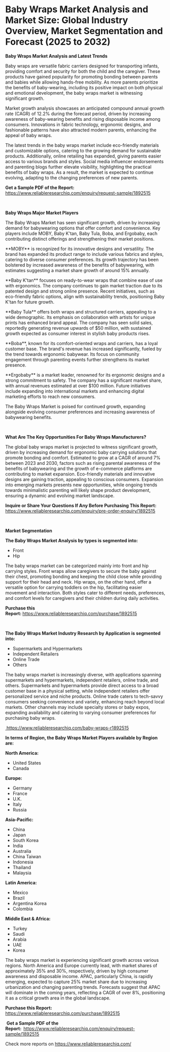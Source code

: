 <p><h1>Baby Wraps Market Analysis and Market Size: Global Industry Overview, Market Segmentation and Forecast (2025 to 2032)</h1></p><p><strong>Baby Wraps Market Analysis and Latest Trends</strong></p>
<p><p>Baby wraps are versatile fabric carriers designed for transporting infants, providing comfort and security for both the child and the caregiver. These products have gained popularity for promoting bonding between parents and babies while allowing hands-free mobility. As more parents prioritize the benefits of baby-wearing, including its positive impact on both physical and emotional development, the baby wraps market is witnessing significant growth.</p><p>Market growth analysis showcases an anticipated compound annual growth rate (CAGR) of 12.2% during the forecast period, driven by increasing awareness of baby-wearing benefits and rising disposable income among consumers. Innovations in fabric technology, ergonomic designs, and fashionable patterns have also attracted modern parents, enhancing the appeal of baby wraps.</p><p>The latest trends in the baby wraps market include eco-friendly materials and customizable options, catering to the growing demand for sustainable products. Additionally, online retailing has expanded, giving parents easier access to various brands and styles. Social media influencer endorsements and parenting blogs further elevate visibility, highlighting the practical benefits of baby wraps. As a result, the market is expected to continue evolving, adapting to the changing preferences of new parents.</p></p>
<p><strong>Get a Sample PDF of the Report:&nbsp;</strong> <a href="https://www.reliableresearchiq.com/enquiry/request-sample/1892515?utm_campaign=1129&utm_medium=2&utm_source=Github&utm_content=ia&utm_term=14012025&utm_id=baby-wraps">https://www.reliableresearchiq.com/enquiry/request-sample/1892515</a></p>
<p>&nbsp;</p>
<p><strong>Baby Wraps Major Market Players</strong></p>
<p><p>The Baby Wraps Market has seen significant growth, driven by increasing demand for babywearing options that offer comfort and convenience. Key players include MOBY, Baby K'tan, Baby Tula, Boba, and Ergobaby, each contributing distinct offerings and strengthening their market positions.</p><p>**MOBY** is recognized for its innovative designs and versatility. The brand has expanded its product range to include various fabrics and styles, catering to diverse consumer preferences. Its growth trajectory has been bolstered by increased awareness of the benefits of babywearing, with estimates suggesting a market share growth of around 15% annually.</p><p>**Baby K'tan** focuses on ready-to-wear wraps that combine ease of use with ergonomics. The company continues to gain market traction due to its patented design and strong online presence. Recent initiatives, such as eco-friendly fabric options, align with sustainability trends, positioning Baby K'tan for future growth.</p><p>**Baby Tula** offers both wraps and structured carriers, appealing to a wide demographic. Its emphasis on collaboration with artists for unique prints has enhanced brand appeal. The company has seen solid sales, reportedly generating revenue upwards of $50 million, with sustained growth expected as consumer interest in stylish baby products rises.</p><p>**Boba**, known for its comfort-oriented wraps and carriers, has a loyal customer base. The brand's revenue has increased significantly, fueled by the trend towards ergonomic babywear. Its focus on community engagement through parenting events further strengthens its market presence.</p><p>**Ergobaby** is a market leader, renowned for its ergonomic designs and a strong commitment to safety. The company has a significant market share, with annual revenues estimated at over $100 million. Future initiatives include expanding into international markets and enhancing digital marketing efforts to reach new consumers.</p><p>The Baby Wraps Market is poised for continued growth, expanding alongside evolving consumer preferences and increasing awareness of babywearing benefits.</p></p>
<p>&nbsp;</p>
<p><strong>What Are The Key Opportunities For Baby Wraps Manufacturers?</strong></p>
<p><p>The global baby wraps market is projected to witness significant growth, driven by increasing demand for ergonomic baby carrying solutions that promote bonding and comfort. Estimated to grow at a CAGR of around 7% between 2023 and 2030, factors such as rising parental awareness of the benefits of babywearing and the growth of e-commerce platforms are contributing to market expansion. Eco-friendly materials and innovative designs are gaining traction, appealing to conscious consumers. Expansion into emerging markets presents new opportunities, while ongoing trends towards minimalistic parenting will likely shape product development, ensuring a dynamic and evolving market landscape.</p></p>
<p><strong>Inquire or Share Your Questions If Any Before Purchasing This Report:</strong> <a href="https://www.reliableresearchiq.com/enquiry/pre-order-enquiry/1892515?utm_campaign=1129&utm_medium=2&utm_source=Github&utm_content=ia&utm_term=14012025&utm_id=baby-wraps">https://www.reliableresearchiq.com/enquiry/pre-order-enquiry/1892515</a></p>
<p>&nbsp;</p>
<p><strong>Market Segmentation</strong></p>
<p><strong>The Baby Wraps Market Analysis by types is segmented into:</strong></p>
<p><ul><li>Front</li><li>Hip</li></ul></p>
<p><p>The baby wraps market can be categorized mainly into front and hip carrying styles. Front wraps allow caregivers to secure the baby against their chest, promoting bonding and keeping the child close while providing support for their head and neck. Hip wraps, on the other hand, offer a versatile option for carrying toddlers on the hip, facilitating easier movement and interaction. Both styles cater to different needs, preferences, and comfort levels for caregivers and their children during daily activities.</p></p>
<p><strong>Purchase this Report:&nbsp;</strong><a href="https://www.reliableresearchiq.com/purchase/1892515?utm_campaign=1129&utm_medium=2&utm_source=Github&utm_content=ia&utm_term=14012025&utm_id=baby-wraps">https://www.reliableresearchiq.com/purchase/1892515</a></p>
<p>&nbsp;</p>
<p><strong>The Baby Wraps Market Industry Research by Application is segmented into:</strong></p>
<p><ul><li>Supermarkets and Hypermarkets</li><li>Independent Retailers</li><li>Online Trade</li><li>Others</li></ul></p>
<p><p>The baby wraps market is increasingly diverse, with applications spanning supermarkets and hypermarkets, independent retailers, online trade, and others. Supermarkets and hypermarkets provide direct access to a broad customer base in a physical setting, while independent retailers offer personalized service and niche products. Online trade caters to tech-savvy consumers seeking convenience and variety, enhancing reach beyond local markets. Other channels may include specialty stores or baby expos, expanding availability and catering to varying consumer preferences for purchasing baby wraps.</p></p>
<p><a href="https://www.reliableresearchiq.com/baby-wraps-r1892515?utm_campaign=1129&utm_medium=2&utm_source=Github&utm_content=ia&utm_term=14012025&utm_id=baby-wraps">&nbsp;https://www.reliableresearchiq.com/baby-wraps-r1892515</a></p>
<p><strong>In terms of Region, the Baby Wraps Market Players available by Region are:</strong></p>
<p>
    <p> <strong> North America: </strong>
        <ul>
            <li>United States</li>
            <li>Canada</li>
        </ul>
        </p> 
    <p> <strong> Europe: </strong>
        <ul>
            <li>Germany</li>
            <li>France</li>
            <li>U.K.</li>
            <li>Italy</li>
            <li>Russia</li>
        </ul>
        </p> 
    <p> <strong> Asia-Pacific: </strong>
        <ul>
            <li>China</li>
            <li>Japan</li>
            <li>South Korea</li>
            <li>India</li>
            <li>Australia</li>
            <li>China Taiwan</li>
            <li>Indonesia</li>
            <li>Thailand</li>
            <li>Malaysia</li>
        </ul>
        </p> 
    <p> <strong> Latin America: </strong>
        <ul>
            <li>Mexico</li>
            <li>Brazil</li>
            <li>Argentina Korea</li>
            <li>Colombia</li>
        </ul>
        </p> 
    <p> <strong> Middle East & Africa: </strong>
        <ul>
            <li>Turkey</li>
            <li>Saudi</li>
            <li>Arabia</li>
            <li>UAE</li>
            <li>Korea</li>
        </ul>
    </p>
    </p>
<p><p>The baby wraps market is experiencing significant growth across various regions. North America and Europe currently lead, with market shares of approximately 35% and 30%, respectively, driven by high consumer awareness and disposable income. APAC, particularly China, is rapidly emerging, expected to capture 25% market share due to increasing urbanization and changing parenting trends. Forecasts suggest that APAC will dominate in the coming years, reflecting a CAGR of over 8%, positioning it as a critical growth area in the global landscape.</p></p>
<p><strong>Purchase this Report: </strong><a href="https://www.reliableresearchiq.com/purchase/1892515?utm_campaign=1129&utm_medium=2&utm_source=Github&utm_content=ia&utm_term=14012025&utm_id=baby-wraps">https://www.reliableresearchiq.com/purchase/1892515</a></p>
<p>&nbsp;<strong>Get a Sample PDF of the Report:&nbsp;&nbsp;</strong><a href="https://www.reliableresearchiq.com/enquiry/request-sample/1892515?utm_campaign=1129&utm_medium=2&utm_source=Github&utm_content=ia&utm_term=14012025&utm_id=baby-wraps">https://www.reliableresearchiq.com/enquiry/request-sample/1892515</a></p>
<p><strong></strong></p>
<p>Check more reports on <a href="https://www.reliableresearchiq.com/?utm_campaign=1129&utm_medium=2&utm_source=Github&utm_content=ia&utm_term=14012025&utm_id=baby-wraps">https://www.reliableresearchiq.com/</a></p>